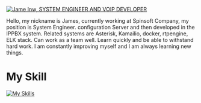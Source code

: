 [![Jame Inw, SYSTEM ENGINEER AND VOIP DEVELOPER](https://pimp-my-readme.webapp.io/pimp-my-readme/wavy-banner?subtitle=SYSTEM%20ENGINEER%20AND%20VOIP%20DEVELOPER&title=Jame%20Inw)](https://pimp-my-readme.webapp.io)

<!--- 👋 Hi, I’m @JameInw
- 👀 I’m interested in Docker and K8S
- 🌱 I’m currently learning Golang,Lua,K8S
- 💞️ I’m looking to collaborate on ...
- 📫 How to reach me ... --->

Hello, my nickname is James, currently working at Spinsoft Company, my position is System Engineer. configuration Server and then developed in the IPPBX system. Related systems are Asterisk, Kamailio, docker, rtpengine, ELK stack. Can work as a team well. Learn quickly and be able to withstand hard work. I am constantly improving myself and I am always learning new things.

<!---
JameInw/JameInw is a ✨ special ✨ repository because its `README.md` (this file) appears on your GitHub profile.
You can click the Preview link to take a look at your changes.
--->

# My Skill
[![My Skills](https://skillicons.dev/icons?i=linux,powershell,vim,neovim,nginx,docker,kubernetes,grafana,github,gitlab,mysql,py,redis,php,go,lua,regex,ai,vscode&perline=5)](https://skillicons.dev)
